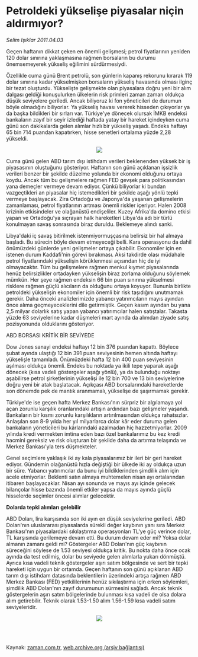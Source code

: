 # Petroldeki yükselişe piyasalar niçin aldırmıyor?

*Selim Işıklar 2011.04.03*

<td class="columnist-detail">
<p>Geçen haftanın dikkat çeken en önemli gelişmesi; petrol fiyatlarının yeniden 120 dolar sınırına yaklaşmasına rağmen borsaların bu durumu önemsemeyerek yükseliş eğilimini sürdürmesiydi.</p>
<p>
<div id="haberMetinDiv">
<p>Özellikle cuma günü Brent petrolü, son günlerin kapanış rekorunu kırarak 119 dolar sınırına kadar yükselmişken borsaların yükseliş havasında olması ilginç bir tezat oluşturdu. Yükselişte gelişmekte olan piyasalara doğru yeni bir alım dalgası geldiği konuşulurken ülkelerin risk primleri zaman zaman oldukça düşük seviyelere geriledi. Ancak biliyoruz ki fon yöneticileri de durumun böyle olmadığını biliyorlar. Ya yükseliş havası vererek hisseden çıkıyorlar ya da başka bildikleri bir sırları var. Türkiye'ye dönecek olursak İMKB endeksi bankaların zayıf bir seyir izlediği haftada yatay bir hareket içindeyken cuma günü son dakikalarda gelen alımlar hızlı bir yükseliş yaşadı. Endeks haftayı 65 bin 714 puandan kapatırken, hisse senetleri ortalama yüzde 2,28 yükseldi.
<p>
<p><p align="center"><img border="0" src="http://web.archive.org/web/20120412173622im_/http://medya.zaman.com.tr/2011/04/03/imkb.jpg"/>
<p>
<p>Cuma günü gelen ABD tarım dışı istihdam verileri beklenenden yüksek bir iş piyasasının oluştuğunu gösteriyor. Haftanın son günü açıklanan işsizlik verileri benzer bir şekilde düzelme yolunda bir ekonomi olduğunu ortaya koydu. Ancak tüm bu gelişmelere rağmen FED gevşek para politikasından yana demeçler vermeye devam ediyor. Çünkü biliyorlar ki bundan vazgeçtikleri an piyasalar hiç istemedikleri bir şekilde aşağı yönlü tepki vermeye başlayacak. Zira Ortadoğu ve Japonya'da yaşanan gelişmelerin zamanlaması, petrol fiyatlarının artması önemli riskler içeriyor. Halen 2008 krizinin etkisindeler ve olağanüstü endişeliler. Kuzey Afrika'da domino etkisi yapan ve Ortadoğu'ya sıçrayan halk hareketleri Libya'da adı bir türlü konulmayan savaş sonrasında biraz duruldu. Beklemeye alındı sanki.
<p> Libya'daki iç savaş bitirilmek istenmiyormuşçasına belirsiz bir hal almaya başladı. Bu sürecin böyle devam etmeyeceği belli. Kara operasyonu da dahil önümüzdeki günlerde yeni gelişmeler ortaya çıkabilir. Ekonomiler için en istenen durum Kaddafi'nin görevi bırakması. Aksi takdirde olası müdahale petrol fiyatlarındaki yükselişin körüklenmesi açısından hiç de iyi olmayacaktır. Tüm bu gelişmelere rağmen menkul kıymet piyasalarında henüz belirsizlikler ortadayken yükselişin biraz zorlama olduğunu söylemek mümkün. Her şeye rağmen endeksin 66 bin puan sınırına yükselmesi risklere rağmen güçlü alıcıların da olduğunu ortaya koyuyor. Bununla birlikte petroldeki yükselişin ekonomiler için önemli bir risk taşıdığını unutmamak gerekir. Daha önceki analizlerimizde yabancı yatırımcıların mayıs ayından önce alıma geçmeyeceklerini dile getirmiştik. Geçen kasım ayından bu yana 2,5 milyar dolarlık satış yapan yabancı yatırımcılar halen satıştalar. Takasta yüzde 63 seviyelerine kadar düşmeleri mart ayında da alımdan ziyade satış pozisyonunda olduklarını gösteriyor.
<p>ABD BORSASI KRİTİK BİR SEVİYEDE
<p>Dow Jones sanayi endeksi haftayı 12 bin 376 puandan kapattı. Böylece şubat ayında ulaştığı 12 bin 391 puan seviyesinin hemen altında haftayı yükselişle tamamladı. Önümüzdeki hafta 12 bin 400 puan seviyesinin aşılması oldukça önemli. Endeks bu noktada ya ikili tepe yaparak aşağı dönecek (kısa vadeli göstergeler aşağı yönlü), ya da bulunduğu noktayı aşabilirse petrol şirketlerinin yükselişi ile 12 bin 700 ve 13 bin seviyelerine doğru yeni bir atak başlatacak. Açıkçası ABD borsalarındaki hareketlerde son dönemde pek de mantık aranmamalı, yükselişe de şaşırmamak gerekir.
<p> Türkiye'de ise geçen hafta Merkez Bankası'nın sürpriz bir algılamaya yol açan zorunlu karşılık oranlarındaki artışın ardından bazı gelişmeler yaşandı. Bankaların bir kısmı zorunlu karşılıkların artırılmasından oldukça rahatsızlar. Anlaşılan son 8-9 yılda her yıl milyarlarca dolar kâr eder duruma gelen bankaların yöneticileri bu kârlarındaki azalmadan hiç hazzetmiyorlar. 2009 yılında kredi vermekten imtina eden bazı özel bankalarımız bu kez kredi hacmini gereksiz ve risk oluşturan bir şekilde daha da artırma telaşında ve Merkez Bankası'yla ters düşmekteler.
<p> Genel seçimlere yaklaşık iki ay kala piyasalarımız bir ileri bir geri hareket ediyor. Gündemin olağanüstü hızla değiştiği bir ülkede iki ay oldukça uzun bir süre. Yabancı yatırımcılar da bunu iyi bildiklerinden şimdilik alım için acele etmiyorlar. Beklenti satın almaya muhtemelen nisan ayı ortalarından itibaren başlayacaklar. Nisan ayı sonunda ve mayıs ayı içinde gelecek bilançolar hisse bazında önemli etkiler yapsa da mayıs ayında güçlü hisselerde seçimler öncesi alımlar gelecektir.
<p><b>Dolarda tepki alımları gelebilir</b>
<p>ABD Doları, lira karşısında son iki ayın en düşük seviyelerine geriledi. ABD Doları'nın uluslararası piyasalarda sürekli değer kaybının yanı sıra Merkez Bankası'nın piyasalardaki sıkılaştırma operasyonları TL'ye güç verince dolar, TL karşısında gerilemeye devam etti. Bu durum devam eder mi? Yoksa dolar almanın zamanı geldi mi? Göstergeler ABD Doları'nın güç kaybının süreceğini söylese de 1.53 seviyesi oldukça kritik. Bu nokta daha önce ocak ayında da test edilmiş, dolar bu seviyede gelen alımlarla yukarı dönmüştü. Ayrıca kısa vadeli teknik göstergeler aşırı satım bölgesinde ve sert bir tepki hareketi için uygun bir ortamda. Geçen haftanın son günü açıklanan ABD tarım dışı istihdam datasında beklentilerin üzerindeki artışa rağmen ABD Merkez Bankası (FED) yetkililerinin henüz sıkılaştırma için erken söylemleri, şimdilik ABD Doları'nın zayıf durumunun sürmesini sağladı. Ancak teknik göstergelerin aşırı satım bölgelerinde bulunması kısa vadeli de olsa dolara alım getirebilir. Teknik olarak 1.53-1.50 alım 1.56-1.59 kısa vadeli satım seviyeleridir.
<p>
<p><p align="center"><img border="0" src="http://web.archive.org/web/20120412173622im_/http://medya.zaman.com.tr/2011/04/03/dolar.jpg"/>
</p></p></p></p></p></p></p></p></p></p></p></p></p></p></p></p></div>
</p>


<p><br>
		 </br></p></td>

Kaynak: [zaman.com.tr](http://zaman.com.tr/yazar.do?yazino=1116611), [web.archive.org (arşiv bağlantısı)](http://web.archive.org/web/20120412173622/http://www.zaman.com.tr/yazar.do?yazino=1116611)
